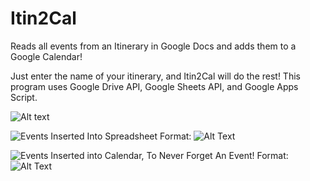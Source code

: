 # Itin2Cal
Reads all events from an Itinerary in Google Docs and adds them to a Google Calendar!

Just enter the name of your itinerary, and Itin2Cal will do the rest! This program uses Google Drive API, Google Sheets API, and Google Apps Script.

![Alt text](/desktop/itinerary.jpg?raw=true "First Page of Itinerary")

![Events Inserted Into Spreadsheet](/desktop/spreadsheet.png)
Format: ![Alt Text](url)

![Events Inserted into Calendar, To Never Forget An Event!](/desktop/calendar.png)
Format: ![Alt Text](url)

